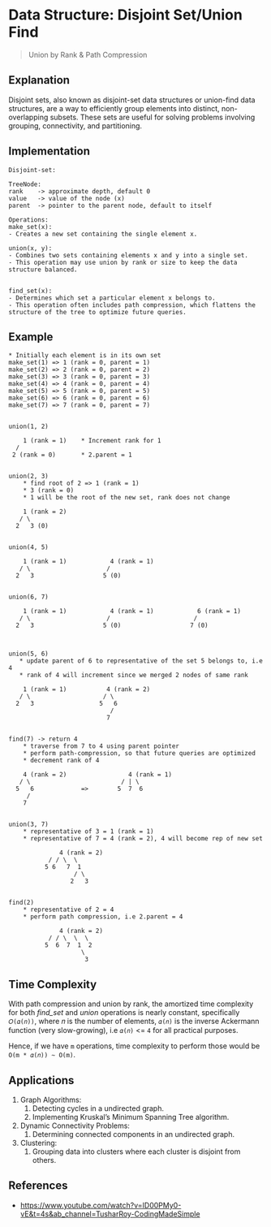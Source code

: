 # Data Structure: Disjoint Set/Union Find

> Union by Rank & Path Compression

## Explanation

Disjoint sets, also known as disjoint-set data structures or union-find data structures, are a way to efficiently group elements into distinct, non-overlapping subsets. These sets are useful for solving problems involving grouping, connectivity, and partitioning.

## Implementation

```
Disjoint-set:

TreeNode:
rank    -> approximate depth, default 0
value   -> value of the node (x)
parent  -> pointer to the parent node, default to itself

Operations:
make_set(x):
- Creates a new set containing the single element x.

union(x, y):
- Combines two sets containing elements x and y into a single set.
- This operation may use union by rank or size to keep the data structure balanced.


find_set(x):
- Determines which set a particular element x belongs to.
- This operation often includes path compression, which flattens the structure of the tree to optimize future queries.

```

## Example

```
* Initially each element is in its own set
make_set(1) => 1 (rank = 0, parent = 1)
make_set(2) => 2 (rank = 0, parent = 2)
make_set(3) => 3 (rank = 0, parent = 3)
make_set(4) => 4 (rank = 0, parent = 4)
make_set(5) => 5 (rank = 0, parent = 5)
make_set(6) => 6 (rank = 0, parent = 6)
make_set(7) => 7 (rank = 0, parent = 7)


union(1, 2)

    1 (rank = 1)    * Increment rank for 1
  /
 2 (rank = 0)       * 2.parent = 1


union(2, 3)
    * find root of 2 => 1 (rank = 1)
    * 3 (rank = 0)
    * 1 will be the root of the new set, rank does not change

    1 (rank = 2)
   / \
  2   3 (0)


union(4, 5)

    1 (rank = 1)            4 (rank = 1)
   / \                     /
  2   3                   5 (0)


union(6, 7)

    1 (rank = 1)            4 (rank = 1)            6 (rank = 1)
   / \                     /                       /
  2   3                   5 (0)                   7 (0)



union(5, 6)
   * update parent of 6 to representative of the set 5 belongs to, i.e 4
   * rank of 4 will increment since we merged 2 nodes of same rank

    1 (rank = 1)           4 (rank = 2)
   / \                    / \
  2   3                  5   6
                            /
                           7


find(7) -> return 4
    * traverse from 7 to 4 using parent pointer
    * perform path-compression, so that future queries are optimized
    * decrement rank of 4

    4 (rank = 2)                 4 (rank = 1)
   / \                         / | \
  5   6             =>        5  7  6
     /
    7


union(3, 7)
    * representative of 3 = 1 (rank = 1)
    * representative of 7 = 4 (rank = 2), 4 will become rep of new set

              4 (rank = 2)
           / / \  \
          5 6   7  1
                  / \
                 2   3


find(2)
    * representative of 2 = 4
    * perform path compression, i.e 2.parent = 4

              4 (rank = 2)
           / / \  \  \
          5  6  7  1  2
                    \
                     3

```

## Time Complexity

With path compression and union by rank, the amortized time complexity for both _find_set_ and _union_ operations is nearly constant, specifically `𝑂(𝛼(𝑛))`, where 𝑛 is the number of elements, `𝛼(𝑛)` is the inverse Ackermann function (very slow-growing), i.e `𝛼(𝑛)` <= `4` for all practical purposes.

Hence, if we have `m` operations, time complexity to perform those would be `O(m * 𝛼(𝑛)) ~ O(m)`.

## Applications

1. Graph Algorithms:
   1. Detecting cycles in a undirected graph.
   2. Implementing Kruskal’s Minimum Spanning Tree algorithm.
2. Dynamic Connectivity Problems:
   1. Determining connected components in an undirected graph.
3. Clustering:
   1. Grouping data into clusters where each cluster is disjoint from others.

## References

- https://www.youtube.com/watch?v=ID00PMy0-vE&t=4s&ab_channel=TusharRoy-CodingMadeSimple
